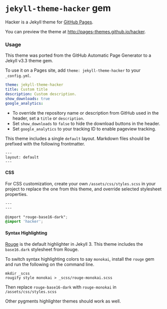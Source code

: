 # `jekyll-theme-hacker` gem

Hacker is a Jekyll theme for [GitHub Pages](https://pages.github.com).

You can preview the theme at http://pages-themes.github.io/hacker.

### Usage

This theme was ported from the GitHub Automatic Page Generator to a Jekyll v3.3 theme gem.

To use it on a Pages site, add `theme: jekyll-theme-hacker` to your `_config.yml`.

```yml
theme: jekyll-theme-hacker
title: Custom title
description: Custom description.
show_downloads: true
google_analytics:
```

- To override the repository name or description from GitHub used in the header, set a `title` or `description`.
- Set `show_downloads` to `false` to hide the download buttons in the header.
- Set `google_analytics` to your tracking ID to enable pageview tracking.

This theme includes a single `default` layout. Markdown files should be prefixed with the following frontmatter.

```
---
layout: default
---

```

#### CSS

For CSS customization, create your own `/assets/css/styles.scss` in your project to replace the one from this theme, and override selected stylesheet properties.

```scss
---
---

@import "rouge-base16-dark";
@import 'hacker';

```

#### Syntax Highlighting

[Rouge](http://rouge.jneen.net/) is the default highlighter in Jekyll 3. This theme includes the `base16.dark` stylesheet from Rouge.

To switch syntax highlighting colors to say `monokai`, install the `rouge` gem and run the following on the command line.

```
mkdir _scss
rougify style monokai > _scss/rouge-monokai.scss
```

Then replace `rouge-base16-dark` with `rouge-monokai` in `/assets/css/styles.scss`

Other pygments highlighter themes should work as well.
